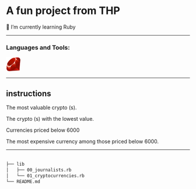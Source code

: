 <h1 align="left">A fun project from THP</h1>
<p>🌱 I’m currently learning Ruby</p>
<hr>
<h3 align="left">Languages and Tools:</h3>
<p align="left"> <a href="https://www.ruby-lang.org/en/" target="_blank"> <img src="https://raw.githubusercontent.com/devicons/devicon/master/icons/ruby/ruby-original.svg" alt="ruby" width="40" height="40"/> </a> </p>
<hr>
<h2>instructions</h2>
<p>The most valuable crypto (s).</p>
<p>The crypto (s) with the lowest value.</p>
<p>Currencies priced below 6000</p>
<p>The most expensive currency among those priced below 6000.</p>
<hr>

<pre class=" language-bash"><code class=" language-bash">
├── lib
│   ├── 00_journalists.rb
│   └── 01_cryptocurrencies.rb
└── README.md
</code></pre>
